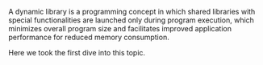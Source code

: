 A dynamic library is a programming concept in which shared libraries with special functionalities are launched only during program execution, which minimizes overall program size and facilitates improved application performance for reduced memory consumption. 

Here we took the first dive into this topic.
